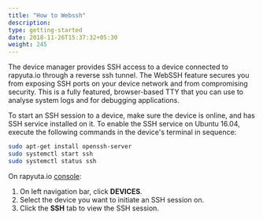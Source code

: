 ```yaml
---
title: "How to Webssh"
description:
type: getting-started
date: 2018-11-26T15:37:32+05:30
weight: 245
---
```

The device manager provides SSH access to a device connected to rapyuta.io
through a reverse ssh tunnel. The WebSSH feature secures you from exposing SSH
ports on your device network and from compromising security. This is a fully
featured, browser-based TTY that you can use to analyse system logs and for
debugging applications.

To start an SSH session to a device, make sure the device is online, and has
SSH service installed on it. To enable the SSH service on Ubuntu 16.04, execute
the following commands in the device's terminal in sequence:

```bash
sudo apt-get install openssh-server
sudo systemctl start ssh
sudo systemctl status ssh
```

On rapyuta.io [console](https://closed-beta.rapyuta.io):

1. On left navigation bar, click **DEVICES**.
2. Select the device you want to initiate an SSH session on.
3. Click the **SSH** tab to view the SSH session.
